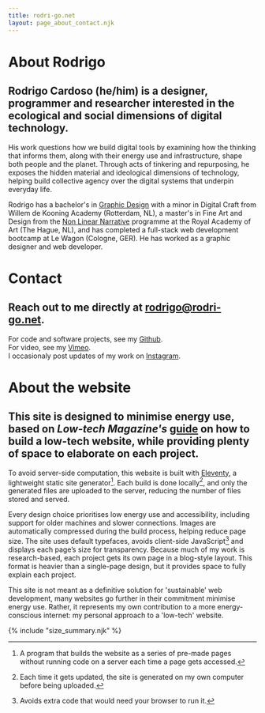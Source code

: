 ```yaml
---
title: rodri-go.net
layout: page_about_contact.njk
---
```


<h1 id="about-rodrigo">About Rodrigo</h1>

## Rodrigo Cardoso (he/him) is a designer, programmer and researcher interested in the ecological and social dimensions of digital technology.

His work questions how we build digital tools by examining how the thinking that informs them, along with their energy use and infrastructure, shape both people and the planet. Through acts of tinkering and repurposing, he exposes the hidden material and ideological dimensions of technology, helping build collective agency over the digital systems that underpin everyday life.

Rodrigo has a bachelor's in [Graphic Design](https://www.wdka.nl/programmes/graphic-design) with a minor in Digital Craft from Willem de Kooning Academy (Rotterdam, NL), a master's in Fine Art and Design from the [Non Linear Narrative](https://www.kabk.nl/en/programmes/master/non-linear-narrative) programme at the Royal Academy of Art (The Hague, NL), and has completed a full-stack web development bootcamp at Le Wagon (Cologne, GER). He has worked as a graphic designer and web developer.

<h1 id="contact">Contact</h1>

## Reach out to me directly at [rodrigo@rodri-go.net](mailto:rodrigo@rodri-go.net).

For code and software projects, see my [Github](https://github.com/rodri-go123). <br>
For video, see my [Vimeo](https://vimeo.com/user102586862). <br>
I occasionaly post updates of my work on [Instagram](https://www.instagram.com/djingerale/).

<h1 id="about-website">About the website</h1>

## This site is designed to minimise energy use, based on _Low-tech Magazine's_ [guide](https://github.com/lowtechmag/solar/wiki/Solar-Web-Design) on how to build a low-tech website, while providing plenty of space to elaborate on each project.

To avoid server-side computation, this website is built with [Eleventy](https://www.11ty.dev/), a lightweight static site generator[^1]. Each build is done locally[^2], and only the generated files are uploaded to the server, reducing the number of files stored and served.

Every design choice prioritises low energy use and accessibility, including support for older machines and slower connections. Images are automatically compressed during the build process, helping reduce page size. The site uses default typefaces, avoids client-side JavaScript[^3] and displays each page’s size for transparency. Because much of my work is research-based, each project gets its own page in a blog-style layout. This format is heavier than a single-page design, but it provides space to fully explain each project.

This site is not meant as a definitive solution for 'sustainable' web development, many websites go further in their commitment minimise energy use. Rather, it represents my own contribution to a more energy-conscious internet: my personal approach to a 'low-tech' website.

[^1]: A program that builds the website as a series of pre-made pages without running code on a server each time a page gets accessed.
[^2]: Each time it gets updated, the site is generated on my own computer before being uploaded.
[^3]: Avoids extra code that would need your browser to run it.

{% include "size_summary.njk" %}